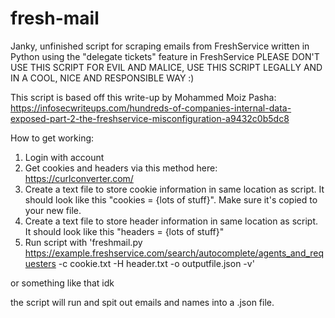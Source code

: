 

# fresh-mail
Janky, unfinished script for scraping emails from FreshService written in Python using the "delegate tickets" feature in FreshService
PLEASE DON'T USE THIS SCRIPT FOR EVIL AND MALICE, USE THIS SCRIPT LEGALLY AND IN A COOL, NICE AND RESPONSIBLE WAY :) 

This script is based off this write-up by Mohammed Moiz Pasha: https://infosecwriteups.com/hundreds-of-companies-internal-data-exposed-part-2-the-freshservice-misconfiguration-a9432c0b5dc8

How to get working: 

1. Login with account
2. Get cookies and headers via this method here: https://curlconverter.com/ 
3. Create a text file to store cookie information in same location as script. It should look like this "cookies = {lots of stuff}". Make sure it's copied to your new file.
4. Create a text file to store header information in same location as script. It should look like this "headers = {lots of stuff}"
5. Run script with 'freshmail.py https://example.freshservice.com/search/autocomplete/agents_and_requesters -c cookie.txt -H header.txt -o outputfile.json -v'

or something like that idk 

the script will run and spit out emails and names into a .json file. 
